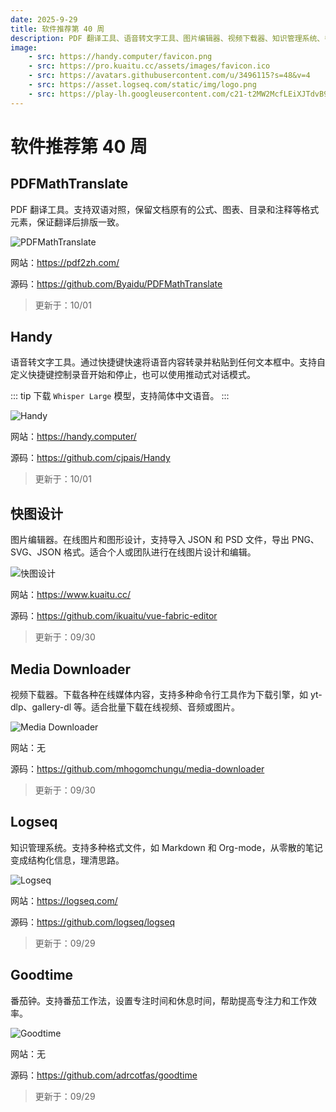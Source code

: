 ```yaml
---
date: 2025-9-29
title: 软件推荐第 40 周
description: PDF 翻译工具、语音转文字工具、图片编辑器、视频下载器、知识管理系统、番茄钟。
image: 
    - src: https://handy.computer/favicon.png
    - src: https://pro.kuaitu.cc/assets/images/favicon.ico
    - src: https://avatars.githubusercontent.com/u/3496115?s=48&v=4
    - src: https://asset.logseq.com/static/img/logo.png
    - src: https://play-lh.googleusercontent.com/c21-t2MW2McfLEiXJTdvB9ekZT4wkmWN9pnYIM12EFE1BfCg8qZXE5ESfHlMVMYnnA8=w240-h480-rw
---
```


# 软件推荐第 40 周

## PDFMathTranslate <Badge type="warning" text="Web" /> <Badge type="tip" text="Windows" />

PDF 翻译工具。支持双语对照，保留文档原有的公式、图表、目录和注释等格式元素，保证翻译后排版一致。

<ClientOnly><Img src="/images/software/2025/40/pdf-math-translate.webp" alt="PDFMathTranslate" /></ClientOnly>

网站：https://pdf2zh.com/

源码：https://github.com/Byaidu/PDFMathTranslate

> 更新于：10/01

## Handy <Badge type="tip" text="桌面端" />

语音转文字工具。通过快捷键快速将语音内容转录并粘贴到任何文本框中。支持自定义快捷键控制录音开始和停止，也可以使用推动式对话模式。

::: tip
下载 `Whisper Large` 模型，支持简体中文语音。
:::

<ClientOnly><Img src="/images/software/2025/40/handy.webp" alt="Handy" /></ClientOnly>

网站：https://handy.computer/

源码：https://github.com/cjpais/Handy

> 更新于：10/01

## 快图设计 <Badge type="warning" text="Web" />

图片编辑器。在线图片和图形设计，支持导入 JSON 和 PSD 文件，导出 PNG、SVG、JSON 格式。适合个人或团队进行在线图片设计和编辑。

<ClientOnly><Img src="/images/software/2025/40/kuaitu.webp" alt="快图设计" /></ClientOnly>

网站：https://www.kuaitu.cc/

源码：https://github.com/ikuaitu/vue-fabric-editor

> 更新于：09/30

## Media Downloader <Badge type="tip" text="桌面端" />

视频下载器。下载各种在线媒体内容，支持多种命令行工具作为下载引擎，如 yt-dlp、gallery-dl 等。适合批量下载在线视频、音频或图片。

<ClientOnly><Img src="/images/software/2025/40/media-downloader.webp" alt="Media Downloader" /></ClientOnly>

网站：无

源码：https://github.com/mhogomchungu/media-downloader

> 更新于：09/30

## Logseq <Badge type="info" text="移动端" /> <Badge type="tip" text="桌面端" />

知识管理系统。支持多种格式文件，如 Markdown 和 Org-mode，从零散的笔记变成结构化信息，理清思路。

<ClientOnly><Img src="/images/software/2025/40/logseq.webp" alt="Logseq" /></ClientOnly>

网站：https://logseq.com/

源码：https://github.com/logseq/logseq

> 更新于：09/29

## Goodtime <Badge type="info" text="Android" />

番茄钟。支持番茄工作法，设置专注时间和休息时间，帮助提高专注力和工作效率。

<ClientOnly><Img src="/images/software/2025/40/goodtime.webp" alt="Goodtime" /></ClientOnly>

网站：无

源码：https://github.com/adrcotfas/goodtime

> 更新于：09/29